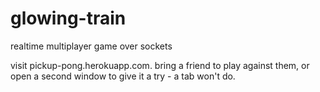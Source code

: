 # glowing-train
realtime multiplayer game over sockets


visit pickup-pong.herokuapp.com. bring a friend to play against them, or open a second window to give it a try - a tab won't do.
